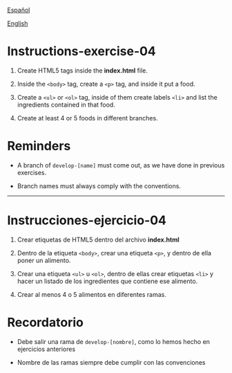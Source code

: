 [Español](#Instrucciones-ejercicio-04)

[English](#Instructions-exercise-04)

# Instructions-exercise-04

1. Create HTML5 tags inside the **index.html** file.

2. Inside the `<body>` tag, create a `<p>` tag, and inside it put a food.

3. Create a `<ul>` or `<ol>` tag, inside of them create labels `<li>` and list the ingredients contained in that food.

4. Create at least 4 or 5 foods in different branches.

# Reminders

- A branch of `develop-[name]` must come out, as we have done in previous exercises.

- Branch names must always comply with the conventions.

---

# Instrucciones-ejercicio-04

1. Crear etiquetas de HTML5 dentro del archivo **index.html**

2. Dentro de la etiqueta `<body>`, crear una etiqueta `<p>`, y dentro de ella poner un alimento.

3. Crear una etiqueta `<ul>` u `<ol>`, dentro de ellas crear etiquetas `<li>` y hacer un listado de los ingredientes que contiene ese alimento.

4. Crear al menos 4 o 5 alimentos en diferentes ramas.

# Recordatorio

- Debe salir una rama de `develop-[nombre]`, como lo hemos hecho en ejercicios anteriores

- Nombre de las ramas siempre debe cumplir con las convenciones

